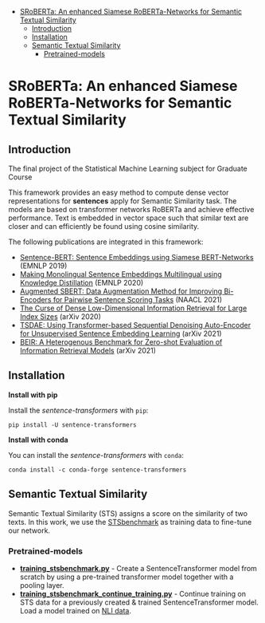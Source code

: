 <!-- TOC -->
* [SRoBERTa: An enhanced Siamese RoBERTa-Networks for Semantic Textual Similarity](#sroberta-an-enhanced-siamese-roberta-networks-for-semantic-textual-similarity)
  * [Introduction](#introduction)
  * [Installation](#installation)
  * [Semantic Textual Similarity](#semantic-textual-similarity)
    * [Pretrained-models](#pretrained-models)
<!-- TOC -->

# SRoBERTa: An enhanced Siamese RoBERTa-Networks for Semantic Textual Similarity

## Introduction
The final project of the Statistical Machine Learning subject for Graduate Course

This framework provides an easy method to compute dense vector representations for **sentences** apply for Semantic Similarity task. 
The models are based on transformer networks RoBERTa and achieve effective performance.
Text is embedded in vector space such that similar text are closer and can efficiently be found using cosine similarity.

The following publications are integrated in this framework:

- [Sentence-BERT: Sentence Embeddings using Siamese BERT-Networks](https://arxiv.org/abs/1908.10084) (EMNLP 2019)
- [Making Monolingual Sentence Embeddings Multilingual using Knowledge Distillation](https://arxiv.org/abs/2004.09813) (EMNLP 2020)
- [Augmented SBERT: Data Augmentation Method for Improving Bi-Encoders for Pairwise Sentence Scoring Tasks](https://arxiv.org/abs/2010.08240) (NAACL 2021)
- [The Curse of Dense Low-Dimensional Information Retrieval for Large Index Sizes](https://arxiv.org/abs/2012.14210) (arXiv 2020)
- [TSDAE: Using Transformer-based Sequential Denoising Auto-Encoder for Unsupervised Sentence Embedding Learning](https://arxiv.org/abs/2104.06979) (arXiv 2021)
- [BEIR: A Heterogenous Benchmark for Zero-shot Evaluation of Information Retrieval Models](https://arxiv.org/abs/2104.08663) (arXiv 2021)

## Installation


**Install with pip**

Install the *sentence-transformers* with `pip`:

```
pip install -U sentence-transformers
```

**Install with conda**

You can install the *sentence-transformers* with `conda`:

```
conda install -c conda-forge sentence-transformers
```

## Semantic Textual Similarity

Semantic Textual Similarity (STS) assigns a score on the similarity of two texts. In this work, we use the [STSbenchmark](https://ixa2.si.ehu.es/stswiki/index.php/STSbenchmark) as training data to fine-tune our network.

### Pretrained-models
- **[training_stsbenchmark.py](training_stsbenchmark.py)** - Create a SentenceTransformer model from scratch by using a pre-trained transformer model together with a pooling layer.
- **[training_stsbenchmark_continue_training.py](training_stsbenchmark_continue_training.py)** - Continue training on STS data for a previously created & trained SentenceTransformer model. Load a model trained on [NLI data](../nli/README.md).

